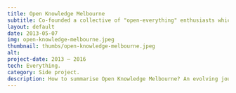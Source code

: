 ```yaml
---
title: Open Knowledge Melbourne
subtitle: Co-founded a collective of "open-everything" enthusiasts which ran dozens of community-building events.
layout: default
date: 2013-05-07
img: open-knowledge-melbourne.jpeg
thumbnail: thumbs/open-knowledge-melbourne.jpeg
alt: 
project-date: 2013 – 2016
tech: Everything.
category: Side project.
description: How to summarise Open Knowledge Melbourne? An evolving journey of community building, open-everything technical-exploration and a "why not" attitude. We formed the group in April 2013 after a "<a href="https://au.okfn.org/2013/04/12/data-hack-map/">Data Hack</a>" course at The Age in which we taught participants to make maps using modern cartography tools. Maia Sauren, Fiona Tweedie, Craig Butt and I were the initial "Open Knowledge ambassadors", with David Flanders instigating the group. Over the years, we ran <a href="https://www.meetup.com/en-AU/Open-Knowledge-Melbourne/events/past">nearly 150 events</a>, from epic hackathons such as GovHack and HealthHack and high-profile speakers, to big social meetups and "shut up and hack nights" where anyone from government, academia, the private sector or elsewhere could cross paths and work on improving knowledge flow.
---
```

